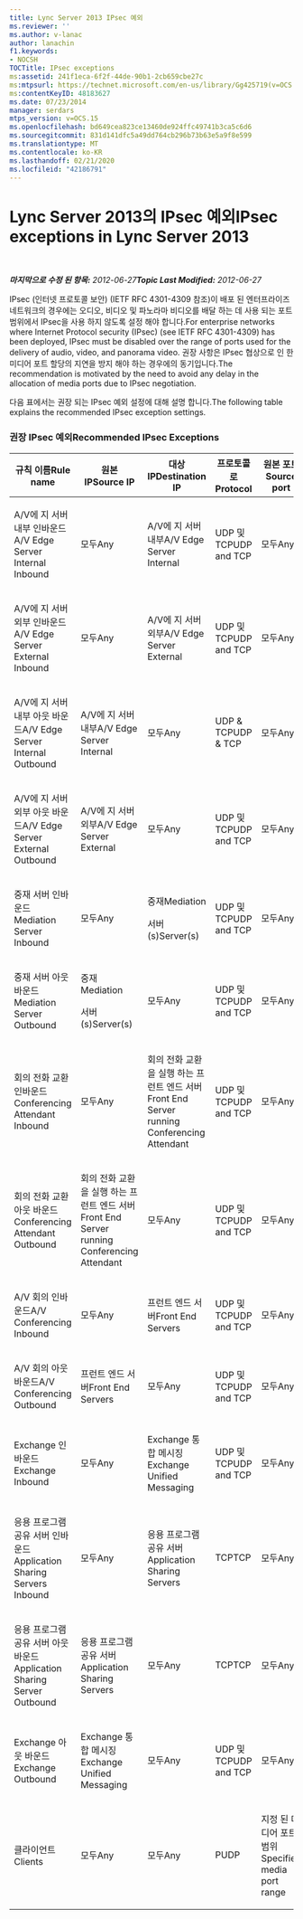 ```yaml
---
title: Lync Server 2013 IPsec 예외
ms.reviewer: ''
ms.author: v-lanac
author: lanachin
f1.keywords:
- NOCSH
TOCTitle: IPsec exceptions
ms:assetid: 241f1eca-6f2f-44de-90b1-2cb659cbe27c
ms:mtpsurl: https://technet.microsoft.com/en-us/library/Gg425719(v=OCS.15)
ms:contentKeyID: 48183627
ms.date: 07/23/2014
manager: serdars
mtps_version: v=OCS.15
ms.openlocfilehash: bd649cea823ce13460de924ffc49741b3ca5c6d6
ms.sourcegitcommit: 831d141dfc5a49dd764cb296b73b63e5a9f8e599
ms.translationtype: MT
ms.contentlocale: ko-KR
ms.lasthandoff: 02/21/2020
ms.locfileid: "42186791"
---
```

<div data-xmlns="http://www.w3.org/1999/xhtml">

<div class="topic" data-xmlns="http://www.w3.org/1999/xhtml" data-msxsl="urn:schemas-microsoft-com:xslt" data-cs="https://msdn.microsoft.com/">

<div data-asp="https://msdn2.microsoft.com/asp">

# <a name="ipsec-exceptions-in-lync-server-2013"></a><span data-ttu-id="8a2da-102">Lync Server 2013의 IPsec 예외</span><span class="sxs-lookup"><span data-stu-id="8a2da-102">IPsec exceptions in Lync Server 2013</span></span>

</div>

<div id="mainSection">

<div id="mainBody">

<span> </span>

<span data-ttu-id="8a2da-103">_**마지막으로 수정 된 항목:** 2012-06-27_</span><span class="sxs-lookup"><span data-stu-id="8a2da-103">_**Topic Last Modified:** 2012-06-27_</span></span>

<span data-ttu-id="8a2da-104">IPsec (인터넷 프로토콜 보안) (IETF RFC 4301-4309 참조)이 배포 된 엔터프라이즈 네트워크의 경우에는 오디오, 비디오 및 파노라마 비디오를 배달 하는 데 사용 되는 포트 범위에서 IPsec을 사용 하지 않도록 설정 해야 합니다.</span><span class="sxs-lookup"><span data-stu-id="8a2da-104">For enterprise networks where Internet Protocol security (IPsec) (see IETF RFC 4301-4309) has been deployed, IPsec must be disabled over the range of ports used for the delivery of audio, video, and panorama video.</span></span> <span data-ttu-id="8a2da-105">권장 사항은 IPsec 협상으로 인 한 미디어 포트 할당의 지연을 방지 해야 하는 경우에의 동기입니다.</span><span class="sxs-lookup"><span data-stu-id="8a2da-105">The recommendation is motivated by the need to avoid any delay in the allocation of media ports due to IPsec negotiation.</span></span>

<span data-ttu-id="8a2da-106">다음 표에서는 권장 되는 IPsec 예외 설정에 대해 설명 합니다.</span><span class="sxs-lookup"><span data-stu-id="8a2da-106">The following table explains the recommended IPsec exception settings.</span></span>

### <a name="recommended-ipsec-exceptions"></a><span data-ttu-id="8a2da-107">권장 IPsec 예외</span><span class="sxs-lookup"><span data-stu-id="8a2da-107">Recommended IPsec Exceptions</span></span>

<table style="width:100%;">
<colgroup>
<col style="width: 14%" />
<col style="width: 14%" />
<col style="width: 14%" />
<col style="width: 14%" />
<col style="width: 14%" />
<col style="width: 14%" />
<col style="width: 14%" />
</colgroup>
<thead>
<tr class="header">
<th><span data-ttu-id="8a2da-108">규칙 이름</span><span class="sxs-lookup"><span data-stu-id="8a2da-108">Rule name</span></span></th>
<th><span data-ttu-id="8a2da-109">원본 IP</span><span class="sxs-lookup"><span data-stu-id="8a2da-109">Source IP</span></span></th>
<th><span data-ttu-id="8a2da-110">대상 IP</span><span class="sxs-lookup"><span data-stu-id="8a2da-110">Destination IP</span></span></th>
<th><span data-ttu-id="8a2da-111">프로토콜로</span><span class="sxs-lookup"><span data-stu-id="8a2da-111">Protocol</span></span></th>
<th><span data-ttu-id="8a2da-112">원본 포트</span><span class="sxs-lookup"><span data-stu-id="8a2da-112">Source port</span></span></th>
<th><span data-ttu-id="8a2da-113">대상 포트</span><span class="sxs-lookup"><span data-stu-id="8a2da-113">Destination port</span></span></th>
<th><span data-ttu-id="8a2da-114">인증 요구 사항</span><span class="sxs-lookup"><span data-stu-id="8a2da-114">Authentication Requirement</span></span></th>
</tr>
</thead>
<tbody>
<tr class="odd">
<td><p><span data-ttu-id="8a2da-115">A/V에 지 서버 내부 인바운드</span><span class="sxs-lookup"><span data-stu-id="8a2da-115">A/V Edge Server Internal Inbound</span></span></p></td>
<td><p><span data-ttu-id="8a2da-116">모두</span><span class="sxs-lookup"><span data-stu-id="8a2da-116">Any</span></span></p></td>
<td><p><span data-ttu-id="8a2da-117">A/V에 지 서버 내부</span><span class="sxs-lookup"><span data-stu-id="8a2da-117">A/V Edge Server Internal</span></span></p></td>
<td><p><span data-ttu-id="8a2da-118">UDP 및 TCP</span><span class="sxs-lookup"><span data-stu-id="8a2da-118">UDP and TCP</span></span></p></td>
<td><p><span data-ttu-id="8a2da-119">모두</span><span class="sxs-lookup"><span data-stu-id="8a2da-119">Any</span></span></p></td>
<td><p><span data-ttu-id="8a2da-120">모두</span><span class="sxs-lookup"><span data-stu-id="8a2da-120">Any</span></span></p></td>
<td><p><span data-ttu-id="8a2da-121">인증 안 함</span><span class="sxs-lookup"><span data-stu-id="8a2da-121">Do not authenticate</span></span></p></td>
</tr>
<tr class="even">
<td><p><span data-ttu-id="8a2da-122">A/V에 지 서버 외부 인바운드</span><span class="sxs-lookup"><span data-stu-id="8a2da-122">A/V Edge Server External Inbound</span></span></p></td>
<td><p><span data-ttu-id="8a2da-123">모두</span><span class="sxs-lookup"><span data-stu-id="8a2da-123">Any</span></span></p></td>
<td><p><span data-ttu-id="8a2da-124">A/V에 지 서버 외부</span><span class="sxs-lookup"><span data-stu-id="8a2da-124">A/V Edge Server External</span></span></p></td>
<td><p><span data-ttu-id="8a2da-125">UDP 및 TCP</span><span class="sxs-lookup"><span data-stu-id="8a2da-125">UDP and TCP</span></span></p></td>
<td><p><span data-ttu-id="8a2da-126">모두</span><span class="sxs-lookup"><span data-stu-id="8a2da-126">Any</span></span></p></td>
<td><p><span data-ttu-id="8a2da-127">모두</span><span class="sxs-lookup"><span data-stu-id="8a2da-127">Any</span></span></p></td>
<td><p><span data-ttu-id="8a2da-128">인증 안 함</span><span class="sxs-lookup"><span data-stu-id="8a2da-128">Do not authenticate</span></span></p></td>
</tr>
<tr class="odd">
<td><p><span data-ttu-id="8a2da-129">A/V에 지 서버 내부 아웃 바운드</span><span class="sxs-lookup"><span data-stu-id="8a2da-129">A/V Edge Server Internal Outbound</span></span></p></td>
<td><p><span data-ttu-id="8a2da-130">A/V에 지 서버 내부</span><span class="sxs-lookup"><span data-stu-id="8a2da-130">A/V Edge Server Internal</span></span></p></td>
<td><p><span data-ttu-id="8a2da-131">모두</span><span class="sxs-lookup"><span data-stu-id="8a2da-131">Any</span></span></p></td>
<td><p><span data-ttu-id="8a2da-132">UDP &amp; TCP</span><span class="sxs-lookup"><span data-stu-id="8a2da-132">UDP &amp; TCP</span></span></p></td>
<td><p><span data-ttu-id="8a2da-133">모두</span><span class="sxs-lookup"><span data-stu-id="8a2da-133">Any</span></span></p></td>
<td><p><span data-ttu-id="8a2da-134">모두</span><span class="sxs-lookup"><span data-stu-id="8a2da-134">Any</span></span></p></td>
<td><p><span data-ttu-id="8a2da-135">인증 안 함</span><span class="sxs-lookup"><span data-stu-id="8a2da-135">Do not authenticate</span></span></p></td>
</tr>
<tr class="even">
<td><p><span data-ttu-id="8a2da-136">A/V에 지 서버 외부 아웃 바운드</span><span class="sxs-lookup"><span data-stu-id="8a2da-136">A/V Edge Server External Outbound</span></span></p></td>
<td><p><span data-ttu-id="8a2da-137">A/V에 지 서버 외부</span><span class="sxs-lookup"><span data-stu-id="8a2da-137">A/V Edge Server External</span></span></p></td>
<td><p><span data-ttu-id="8a2da-138">모두</span><span class="sxs-lookup"><span data-stu-id="8a2da-138">Any</span></span></p></td>
<td><p><span data-ttu-id="8a2da-139">UDP 및 TCP</span><span class="sxs-lookup"><span data-stu-id="8a2da-139">UDP and TCP</span></span></p></td>
<td><p><span data-ttu-id="8a2da-140">모두</span><span class="sxs-lookup"><span data-stu-id="8a2da-140">Any</span></span></p></td>
<td><p><span data-ttu-id="8a2da-141">모두</span><span class="sxs-lookup"><span data-stu-id="8a2da-141">Any</span></span></p></td>
<td><p><span data-ttu-id="8a2da-142">인증 안 함</span><span class="sxs-lookup"><span data-stu-id="8a2da-142">Do not authenticate</span></span></p></td>
</tr>
<tr class="odd">
<td><p><span data-ttu-id="8a2da-143">중재 서버 인바운드</span><span class="sxs-lookup"><span data-stu-id="8a2da-143">Mediation Server Inbound</span></span></p></td>
<td><p><span data-ttu-id="8a2da-144">모두</span><span class="sxs-lookup"><span data-stu-id="8a2da-144">Any</span></span></p></td>
<td><p><span data-ttu-id="8a2da-145">중재</span><span class="sxs-lookup"><span data-stu-id="8a2da-145">Mediation</span></span></p>
<p><span data-ttu-id="8a2da-146">서버 (s)</span><span class="sxs-lookup"><span data-stu-id="8a2da-146">Server(s)</span></span></p></td>
<td><p><span data-ttu-id="8a2da-147">UDP 및 TCP</span><span class="sxs-lookup"><span data-stu-id="8a2da-147">UDP and TCP</span></span></p></td>
<td><p><span data-ttu-id="8a2da-148">모두</span><span class="sxs-lookup"><span data-stu-id="8a2da-148">Any</span></span></p></td>
<td><p><span data-ttu-id="8a2da-149">모두</span><span class="sxs-lookup"><span data-stu-id="8a2da-149">Any</span></span></p></td>
<td><p><span data-ttu-id="8a2da-150">인증 안 함</span><span class="sxs-lookup"><span data-stu-id="8a2da-150">Do not authenticate</span></span></p></td>
</tr>
<tr class="even">
<td><p><span data-ttu-id="8a2da-151">중재 서버 아웃 바운드</span><span class="sxs-lookup"><span data-stu-id="8a2da-151">Mediation Server Outbound</span></span></p></td>
<td><p><span data-ttu-id="8a2da-152">중재</span><span class="sxs-lookup"><span data-stu-id="8a2da-152">Mediation</span></span></p>
<p><span data-ttu-id="8a2da-153">서버 (s)</span><span class="sxs-lookup"><span data-stu-id="8a2da-153">Server(s)</span></span></p></td>
<td><p><span data-ttu-id="8a2da-154">모두</span><span class="sxs-lookup"><span data-stu-id="8a2da-154">Any</span></span></p></td>
<td><p><span data-ttu-id="8a2da-155">UDP 및 TCP</span><span class="sxs-lookup"><span data-stu-id="8a2da-155">UDP and TCP</span></span></p></td>
<td><p><span data-ttu-id="8a2da-156">모두</span><span class="sxs-lookup"><span data-stu-id="8a2da-156">Any</span></span></p></td>
<td><p><span data-ttu-id="8a2da-157">모두</span><span class="sxs-lookup"><span data-stu-id="8a2da-157">Any</span></span></p></td>
<td><p><span data-ttu-id="8a2da-158">인증 안 함</span><span class="sxs-lookup"><span data-stu-id="8a2da-158">Do not authenticate</span></span></p></td>
</tr>
<tr class="odd">
<td><p><span data-ttu-id="8a2da-159">회의 전화 교환 인바운드</span><span class="sxs-lookup"><span data-stu-id="8a2da-159">Conferencing Attendant Inbound</span></span></p></td>
<td><p><span data-ttu-id="8a2da-160">모두</span><span class="sxs-lookup"><span data-stu-id="8a2da-160">Any</span></span></p></td>
<td><p><span data-ttu-id="8a2da-161">회의 전화 교환을 실행 하는 프런트 엔드 서버</span><span class="sxs-lookup"><span data-stu-id="8a2da-161">Front End Server running Conferencing Attendant</span></span></p></td>
<td><p><span data-ttu-id="8a2da-162">UDP 및 TCP</span><span class="sxs-lookup"><span data-stu-id="8a2da-162">UDP and TCP</span></span></p></td>
<td><p><span data-ttu-id="8a2da-163">모두</span><span class="sxs-lookup"><span data-stu-id="8a2da-163">Any</span></span></p></td>
<td><p><span data-ttu-id="8a2da-164">모두</span><span class="sxs-lookup"><span data-stu-id="8a2da-164">Any</span></span></p></td>
<td><p><span data-ttu-id="8a2da-165">인증 안 함</span><span class="sxs-lookup"><span data-stu-id="8a2da-165">Do not authenticate</span></span></p></td>
</tr>
<tr class="even">
<td><p><span data-ttu-id="8a2da-166">회의 전화 교환 아웃 바운드</span><span class="sxs-lookup"><span data-stu-id="8a2da-166">Conferencing Attendant Outbound</span></span></p></td>
<td><p><span data-ttu-id="8a2da-167">회의 전화 교환을 실행 하는 프런트 엔드 서버</span><span class="sxs-lookup"><span data-stu-id="8a2da-167">Front End Server running Conferencing Attendant</span></span></p></td>
<td><p><span data-ttu-id="8a2da-168">모두</span><span class="sxs-lookup"><span data-stu-id="8a2da-168">Any</span></span></p></td>
<td><p><span data-ttu-id="8a2da-169">UDP 및 TCP</span><span class="sxs-lookup"><span data-stu-id="8a2da-169">UDP and TCP</span></span></p></td>
<td><p><span data-ttu-id="8a2da-170">모두</span><span class="sxs-lookup"><span data-stu-id="8a2da-170">Any</span></span></p></td>
<td><p><span data-ttu-id="8a2da-171">모두</span><span class="sxs-lookup"><span data-stu-id="8a2da-171">Any</span></span></p></td>
<td><p><span data-ttu-id="8a2da-172">인증 안 함</span><span class="sxs-lookup"><span data-stu-id="8a2da-172">Do not authenticate</span></span></p></td>
</tr>
<tr class="odd">
<td><p><span data-ttu-id="8a2da-173">A/V 회의 인바운드</span><span class="sxs-lookup"><span data-stu-id="8a2da-173">A/V Conferencing Inbound</span></span></p></td>
<td><p><span data-ttu-id="8a2da-174">모두</span><span class="sxs-lookup"><span data-stu-id="8a2da-174">Any</span></span></p></td>
<td><p><span data-ttu-id="8a2da-175">프런트 엔드 서버</span><span class="sxs-lookup"><span data-stu-id="8a2da-175">Front End Servers</span></span></p></td>
<td><p><span data-ttu-id="8a2da-176">UDP 및 TCP</span><span class="sxs-lookup"><span data-stu-id="8a2da-176">UDP and TCP</span></span></p></td>
<td><p><span data-ttu-id="8a2da-177">모두</span><span class="sxs-lookup"><span data-stu-id="8a2da-177">Any</span></span></p></td>
<td><p><span data-ttu-id="8a2da-178">모두</span><span class="sxs-lookup"><span data-stu-id="8a2da-178">Any</span></span></p></td>
<td><p><span data-ttu-id="8a2da-179">인증 안 함</span><span class="sxs-lookup"><span data-stu-id="8a2da-179">Do not authenticate</span></span></p></td>
</tr>
<tr class="even">
<td><p><span data-ttu-id="8a2da-180">A/V 회의 아웃 바운드</span><span class="sxs-lookup"><span data-stu-id="8a2da-180">A/V Conferencing Outbound</span></span></p></td>
<td><p><span data-ttu-id="8a2da-181">프런트 엔드 서버</span><span class="sxs-lookup"><span data-stu-id="8a2da-181">Front End Servers</span></span></p></td>
<td><p><span data-ttu-id="8a2da-182">모두</span><span class="sxs-lookup"><span data-stu-id="8a2da-182">Any</span></span></p></td>
<td><p><span data-ttu-id="8a2da-183">UDP 및 TCP</span><span class="sxs-lookup"><span data-stu-id="8a2da-183">UDP and TCP</span></span></p></td>
<td><p><span data-ttu-id="8a2da-184">모두</span><span class="sxs-lookup"><span data-stu-id="8a2da-184">Any</span></span></p></td>
<td><p><span data-ttu-id="8a2da-185">모두</span><span class="sxs-lookup"><span data-stu-id="8a2da-185">Any</span></span></p></td>
<td><p><span data-ttu-id="8a2da-186">인증 안 함</span><span class="sxs-lookup"><span data-stu-id="8a2da-186">Do not authenticate</span></span></p></td>
</tr>
<tr class="odd">
<td><p><span data-ttu-id="8a2da-187">Exchange 인바운드</span><span class="sxs-lookup"><span data-stu-id="8a2da-187">Exchange Inbound</span></span></p></td>
<td><p><span data-ttu-id="8a2da-188">모두</span><span class="sxs-lookup"><span data-stu-id="8a2da-188">Any</span></span></p></td>
<td><p><span data-ttu-id="8a2da-189">Exchange 통합 메시징</span><span class="sxs-lookup"><span data-stu-id="8a2da-189">Exchange Unified Messaging</span></span></p></td>
<td><p><span data-ttu-id="8a2da-190">UDP 및 TCP</span><span class="sxs-lookup"><span data-stu-id="8a2da-190">UDP and TCP</span></span></p></td>
<td><p><span data-ttu-id="8a2da-191">모두</span><span class="sxs-lookup"><span data-stu-id="8a2da-191">Any</span></span></p></td>
<td><p><span data-ttu-id="8a2da-192">모두</span><span class="sxs-lookup"><span data-stu-id="8a2da-192">Any</span></span></p></td>
<td><p><span data-ttu-id="8a2da-193">인증 안 함</span><span class="sxs-lookup"><span data-stu-id="8a2da-193">Do not authenticate</span></span></p></td>
</tr>
<tr class="even">
<td><p><span data-ttu-id="8a2da-194">응용 프로그램 공유 서버 인바운드</span><span class="sxs-lookup"><span data-stu-id="8a2da-194">Application Sharing Servers Inbound</span></span></p></td>
<td><p><span data-ttu-id="8a2da-195">모두</span><span class="sxs-lookup"><span data-stu-id="8a2da-195">Any</span></span></p></td>
<td><p><span data-ttu-id="8a2da-196">응용 프로그램 공유 서버</span><span class="sxs-lookup"><span data-stu-id="8a2da-196">Application Sharing Servers</span></span></p></td>
<td><p><span data-ttu-id="8a2da-197">TCP</span><span class="sxs-lookup"><span data-stu-id="8a2da-197">TCP</span></span></p></td>
<td><p><span data-ttu-id="8a2da-198">모두</span><span class="sxs-lookup"><span data-stu-id="8a2da-198">Any</span></span></p></td>
<td><p><span data-ttu-id="8a2da-199">모두</span><span class="sxs-lookup"><span data-stu-id="8a2da-199">Any</span></span></p></td>
<td><p><span data-ttu-id="8a2da-200">인증 안 함</span><span class="sxs-lookup"><span data-stu-id="8a2da-200">Do not authenticate</span></span></p></td>
</tr>
<tr class="odd">
<td><p><span data-ttu-id="8a2da-201">응용 프로그램 공유 서버 아웃 바운드</span><span class="sxs-lookup"><span data-stu-id="8a2da-201">Application Sharing Server Outbound</span></span></p></td>
<td><p><span data-ttu-id="8a2da-202">응용 프로그램 공유 서버</span><span class="sxs-lookup"><span data-stu-id="8a2da-202">Application Sharing Servers</span></span></p></td>
<td><p><span data-ttu-id="8a2da-203">모두</span><span class="sxs-lookup"><span data-stu-id="8a2da-203">Any</span></span></p></td>
<td><p><span data-ttu-id="8a2da-204">TCP</span><span class="sxs-lookup"><span data-stu-id="8a2da-204">TCP</span></span></p></td>
<td><p><span data-ttu-id="8a2da-205">모두</span><span class="sxs-lookup"><span data-stu-id="8a2da-205">Any</span></span></p></td>
<td><p><span data-ttu-id="8a2da-206">모두</span><span class="sxs-lookup"><span data-stu-id="8a2da-206">Any</span></span></p></td>
<td><p><span data-ttu-id="8a2da-207">인증 안 함</span><span class="sxs-lookup"><span data-stu-id="8a2da-207">Do not authenticate</span></span></p></td>
</tr>
<tr class="even">
<td><p><span data-ttu-id="8a2da-208">Exchange 아웃 바운드</span><span class="sxs-lookup"><span data-stu-id="8a2da-208">Exchange Outbound</span></span></p></td>
<td><p><span data-ttu-id="8a2da-209">Exchange 통합 메시징</span><span class="sxs-lookup"><span data-stu-id="8a2da-209">Exchange Unified Messaging</span></span></p></td>
<td><p><span data-ttu-id="8a2da-210">모두</span><span class="sxs-lookup"><span data-stu-id="8a2da-210">Any</span></span></p></td>
<td><p><span data-ttu-id="8a2da-211">UDP 및 TCP</span><span class="sxs-lookup"><span data-stu-id="8a2da-211">UDP and TCP</span></span></p></td>
<td><p><span data-ttu-id="8a2da-212">모두</span><span class="sxs-lookup"><span data-stu-id="8a2da-212">Any</span></span></p></td>
<td><p><span data-ttu-id="8a2da-213">모두</span><span class="sxs-lookup"><span data-stu-id="8a2da-213">Any</span></span></p></td>
<td><p><span data-ttu-id="8a2da-214">인증 안 함</span><span class="sxs-lookup"><span data-stu-id="8a2da-214">Do not authenticate</span></span></p></td>
</tr>
<tr class="odd">
<td><p><span data-ttu-id="8a2da-215">클라이언트</span><span class="sxs-lookup"><span data-stu-id="8a2da-215">Clients</span></span></p></td>
<td><p><span data-ttu-id="8a2da-216">모두</span><span class="sxs-lookup"><span data-stu-id="8a2da-216">Any</span></span></p></td>
<td><p><span data-ttu-id="8a2da-217">모두</span><span class="sxs-lookup"><span data-stu-id="8a2da-217">Any</span></span></p></td>
<td><p><span data-ttu-id="8a2da-218">P</span><span class="sxs-lookup"><span data-stu-id="8a2da-218">UDP</span></span></p></td>
<td><p><span data-ttu-id="8a2da-219">지정 된 미디어 포트 범위</span><span class="sxs-lookup"><span data-stu-id="8a2da-219">Specified media port range</span></span></p></td>
<td><p><span data-ttu-id="8a2da-220">모두</span><span class="sxs-lookup"><span data-stu-id="8a2da-220">Any</span></span></p></td>
<td><p><span data-ttu-id="8a2da-221">인증 안 함</span><span class="sxs-lookup"><span data-stu-id="8a2da-221">Do not authenticate</span></span></p></td>
</tr>
</tbody>
</table>


</div>

<span> </span>

</div>

</div>

</div>

